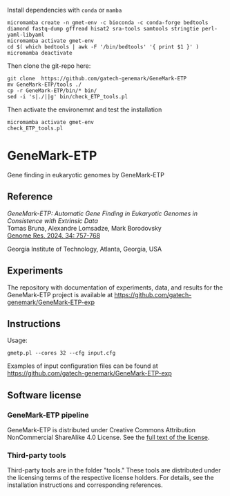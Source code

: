 
Install dependencies with ```conda``` or  ```mamba```

```
micromamba create -n gmet-env -c bioconda -c conda-forge bedtools diamond fastq-dump gffread hisat2 sra-tools samtools stringtie perl-yaml-libyaml
micromamba activate gmet-env
cd $( which bedtools | awk -F '/bin/bedtools' '{ print $1 }' )
micromamba deactivate
```

Then clone the git-repo here:

```
git clone  https://github.com/gatech-genemark/GeneMark-ETP
mv GeneMark-ETP/tools ./
cp -r GeneMark-ETP/bin/* bin/
sed -i 's|./||g' bin/check_ETP_tools.pl
```
Then activate the environemnt and test the installation

```
micromamba activate gmet-env
check_ETP_tools.pl
```


# GeneMark-ETP

Gene finding in eukaryotic genomes by GeneMark-ETP  

## Reference

_GeneMark-ETP: Automatic Gene Finding in Eukaryotic Genomes in Consistence with Extrinsic Data_  
Tomas Bruna, Alexandre Lomsadze, Mark Borodovsky <br>
[Genome Res. 2024. 34: 757-768](https://genome.cshlp.org/content/34/5/757.full)

Georgia Institute of Technology, Atlanta, Georgia, USA  

## Experiments

The repository with documentation of experiments, data, and results for the GeneMark-ETP project is available at https://github.com/gatech-genemark/GeneMark-ETP-exp  

## Instructions

Usage:
```
gmetp.pl --cores 32 --cfg input.cfg
```
Examples of input configuration files can be found at https://github.com/gatech-genemark/GeneMark-ETP-exp 

## Software license

### GeneMark-ETP pipeline

GeneMark-ETP is distributed under Creative Commons Attribution NonCommercial ShareAlike 4.0 License.
See the [full text of the license](License-Creative-Commons-Attribution-NonCommercial-ShareAlike-4.0-International.txt).  

### Third-party tools

Third-party tools are in the folder "tools." These tools are distributed under the licensing terms of the respective license holders. For details, see the installation instructions and corresponding references.

